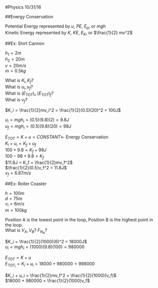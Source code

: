 #Physics 10/31/16

##Energy Conservation

Potential Energy represented by $u$, $PE$, $E_p$, or $mgh$  
Kinetic Energy represented by $K$, $KE$, $E_K$, or $\frac{1}{2} mv^2$


##Ex: Shirt Cannon

$h_1 = 2m$  
$h_2 = 20m$  
$v = 20m/s$  
$m = 0.5kg$

What is $K_i, K_f$?  
What is $u_i, u_f$?  
What is $(E_{TOT})_i, (E_{TOT})_f$?  
What is $v_f$?

$K_i = \frac{1}{2}mv_i^2 = \frac{1}{2}(0.5)(20)^2 = 100J$

$u_i = mgh_i = (0.5)(9.8)(2) = 9.8J$  
$u_f = mgh_i = (0.5)(9.8)(20) = 98J$

$E_{TOT} = K + u = CONSTANT \leftarrow$ Energy Conservation  
$K_i + u_i = K_f + u_f$  
$100 + 9.8 = K_f + 98J$  
$100 - 98 + 9.8 = K_f$  
$11.8J = K_f = \frac{1}{2}mv_f^2$  
$\frac{1}{2}(0.5)v_f^2 = 11.8J$  
$v_f = 6.87m/s$


##Ex: Roller Coaster

$h = 100m$  
$d = 75m$  
$v_i = 6m/s$  
$m = 100kg$

Position A is the lowest point in the loop, Position B is the highest point in the loop.  
What is $V_A, V_B$? $F_{N_A}$?  

$K_i = \frac{1}{2}(1000)(6)^2 = 18000J$  
$u_i = mgh_i = (1000)(9.8)(100) = 980000$  

$E_{TOT} = K + u$  
$E_{TOT_i} = K_i + u_i = 18000 + 980000 = 998000$  

$K_i + u_i = \frac{1}{2}mv_f^2 = \frac{1}{2}(1000)(v_f)$  
$18000 + 980000 = \frac{1}{2}(1000)v_f$